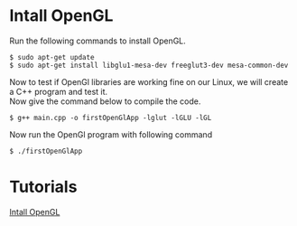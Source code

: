 # Intall OpenGL
Run the following commands to install OpenGL.
```
$ sudo apt-get update
$ sudo apt-get install libglu1-mesa-dev freeglut3-dev mesa-common-dev
```

Now to test if OpenGl libraries are working fine on our Linux, we will create a C++ program and test it.    
Now give the command below to compile the code.    
```
$ g++ main.cpp -o firstOpenGlApp -lglut -lGLU -lGL
```

Now run the OpenGl program with following command     
```
$ ./firstOpenGlApp
```
# Tutorials
[Intall OpenGL](http://www.codebind.com/linux-tutorials/install-opengl-ubuntu-linux/)    
